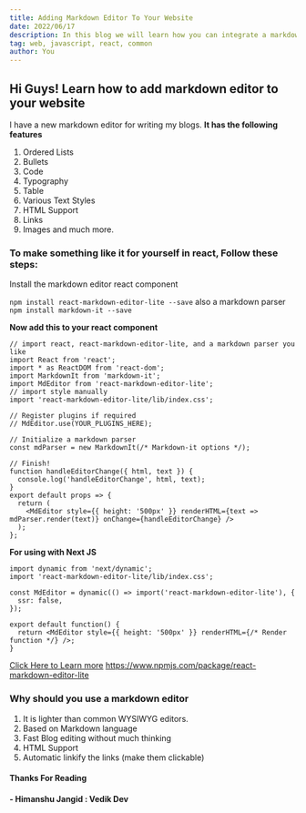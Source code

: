 ```yaml
---
title: Adding Markdown Editor To Your Website
date: 2022/06/17
description: In this blog we will learn how you can integrate a markdown editor to your react website
tag: web, javascript, react, common
author: You
---
```


## Hi Guys! Learn how to add markdown editor to your website
I have a new markdown editor for writing my blogs. 
**It has the following features**
1. Ordered Lists
2. Bullets
3. Code
4. Typography 
5. Table
6. Various Text Styles
7. HTML Support
8. Links
9. Images
and much more.

### To make something like it for yourself in react, Follow these steps: 
Install the markdown editor react component

`npm install react-markdown-editor-lite --save`
also a markdown parser
`npm install markdown-it --save`

**Now add this to your react component**
```
// import react, react-markdown-editor-lite, and a markdown parser you like
import React from 'react';
import * as ReactDOM from 'react-dom';
import MarkdownIt from 'markdown-it';
import MdEditor from 'react-markdown-editor-lite';
// import style manually
import 'react-markdown-editor-lite/lib/index.css';

// Register plugins if required
// MdEditor.use(YOUR_PLUGINS_HERE);

// Initialize a markdown parser
const mdParser = new MarkdownIt(/* Markdown-it options */);

// Finish!
function handleEditorChange({ html, text }) {
  console.log('handleEditorChange', html, text);
}
export default props => {
  return (
    <MdEditor style={{ height: '500px' }} renderHTML={text => mdParser.render(text)} onChange={handleEditorChange} />
  );
};
```

**For using with Next JS**
```
import dynamic from 'next/dynamic';
import 'react-markdown-editor-lite/lib/index.css';

const MdEditor = dynamic(() => import('react-markdown-editor-lite'), {
  ssr: false,
});

export default function() {
  return <MdEditor style={{ height: '500px' }} renderHTML={/* Render function */} />;
}
```
[Click Here to Learn more](https://www.npmjs.com/package/react-markdown-editor-lite)
https://www.npmjs.com/package/react-markdown-editor-lite

### Why should you use a markdown editor
1. It is lighter than common WYSIWYG editors.
2. Based on Markdown language
3. Fast Blog editing without much thinking
4. HTML Support
5. Automatic linkify the links (make them clickable)

#### Thanks For Reading
#### - Himanshu Jangid : Vedik Dev